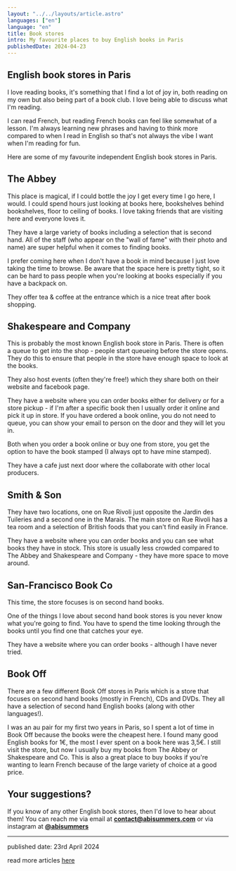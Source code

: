 ```yaml
---
layout: "../../layouts/article.astro"
languages: ["en"]
language: "en"
title: Book stores
intro: My favourite places to buy English books in Paris
publishedDate: 2024-04-23
---
```


## English book stores in Paris

I love reading books, it's something that I find a lot of joy in, both reading on my own but also being part of a book club. I love being able to discuss what I'm reading.

I can read French, but reading French books can feel like somewhat of a lesson. I'm always learning new phrases and having to think more compared to when I read in English so that's not always the vibe I want when I'm reading for fun.

Here are some of my favourite independent English book stores in Paris.

## The Abbey

This place is magical, if I could bottle the joy I get every time I go here, I would. I could spend hours just looking at books here, bookshelves behind bookshelves, floor to ceiling of books. I love taking friends that are visiting here and everyone loves it.

They have a large variety of books including a selection that is second hand. All of the staff (who appear on the "wall of fame" with their photo and name) are super helpful when it comes to finding books.

I prefer coming here when I don't have a book in mind because I just love taking the time to browse. Be aware that the space here is pretty tight, so it can be hard to pass people when you're looking at books especially if you have a backpack on.

They offer tea & coffee at the entrance which is a nice treat after book shopping.

## Shakespeare and Company

This is probably the most known English book store in Paris. There is often a queue to get into the shop - people start queueing before the store opens. They do this to ensure that people in the store have enough space to look at the books.

They also host events (often they're free!) which they share both on their website and facebook page.

They have a website where you can order books either for delivery or for a store pickup - if I'm after a specific book then I usually order it online and pick it up in store. If you have ordered a book online, you do not need to queue, you can show your email to person on the door and they will let you in.

Both when you order a book online or buy one from store, you get the option to have the book stamped (I always opt to have mine stamped).

They have a cafe just next door where the collaborate with other local producers.

## Smith & Son

They have two locations, one on Rue Rivoli just opposite the Jardin des Tuileries and a second one in the Marais. The main store on Rue Rivoli has a tea room and a selection of British foods that you can't find easily in France.

They have a website where you can order books and you can see what books they have in stock. This store is usually less crowded compared to The Abbey and Shakespeare and Company - they have more space to move around.

## San-Francisco Book Co

This time, the store focuses is on second hand books.

One of the things I love about second hand book stores is you never know what you're going to find. You have to spend the time looking through the books until you find one that catches your eye.

They have a website where you can order books - although I have never tried.

## Book Off

There are a few different Book Off stores in Paris which is a store that focuses on second hand books (mostly in French), CDs and DVDs. They all have a selection of second hand English books (along with other languages!).

I was an au pair for my first two years in Paris, so I spent a lot of time in Book Off because the books were the cheapest here. I found many good English books for 1€, the most I ever spent on a book here was 3,5€. I still visit the store, but now I usually buy my books from The Abbey or Shakespeare and Co. This is also a great place to buy books if you're wanting to learn French because of the large variety of choice at a good price.

## Your suggestions?

If you know of any other English book stores, then I'd love to hear about them! You can reach me via email at **[contact@abisummers.com](mailto:contact@abisummers.com)** or via instagram at **[@abisummers](https://www.instagram.com/abisummers/)**

---

published date: 23rd April 2024

read more articles [here](https://abisummers.com/articles/)
